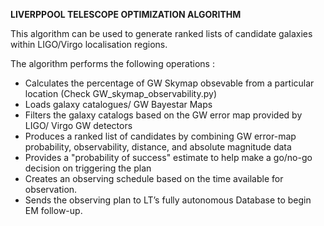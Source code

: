 **LIVERPPOOL TELESCOPE OPTIMIZATION ALGORITHM**

This algorithm can be used to generate ranked lists of candidate galaxies within LIGO/Virgo localisation regions. 

The algorithm performs the following operations :
* Calculates the percentage of GW Skymap obsevable from a particular location (Check GW_skymap_observability.py)
* Loads galaxy catalogues/ GW Bayestar Maps
* Filters the galaxy catalogs based on the GW error map provided by LIGO/ Virgo GW detectors 
* Produces a ranked list of candidates by combining GW error-map probability, observability, distance, and absolute magnitude data 
* Provides a "probability of success" estimate to help make a go/no-go decision on triggering the plan
* Creates an observing schedule based on the time available for observation.
* Sends the observing plan to LT’s fully autonomous Database to begin EM follow-up.


